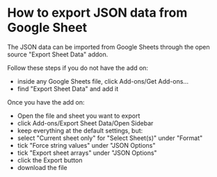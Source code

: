 # How to export JSON data from Google Sheet

The JSON data can be imported from Google Sheets through the open source "Export Sheet Data" addon.

Follow these steps if you do not have the add on:
- inside any Google Sheets file, click Add-ons/Get Add-ons...
- find "Export Sheet Data" and add it

Once you have the add on:
- Open the file and sheet you want to export
- click Add-ons/Export Sheet Data/Open Sidebar
- keep everything at the default settings, but:
 - select "Current sheet only" for "Select Sheet(s)" under "Format"
 - tick "Force string values" under "JSON Options"
 - tick "Export sheet arrays" under "JSON Options"
- click the Export button
- download the file